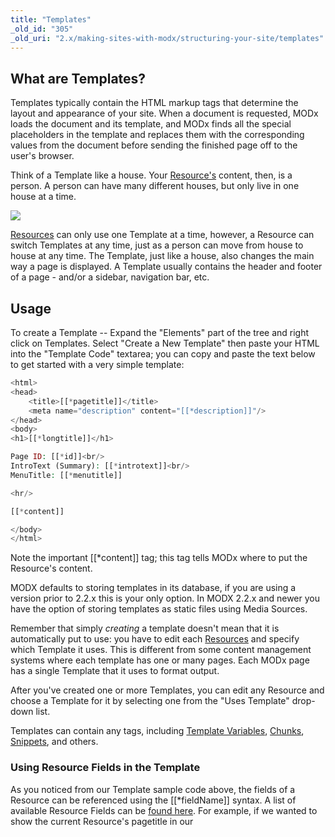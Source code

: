 ```yaml
---
title: "Templates"
_old_id: "305"
_old_uri: "2.x/making-sites-with-modx/structuring-your-site/templates"
---
```


## What are Templates?

Templates typically contain the HTML markup tags that determine the layout and appearance of your site. When a document is requested, MODx loads the document and its template, and MODx finds all the special placeholders in the template and replaces them with the corresponding values from the document before sending the finished page off to the user's browser.

Think of a Template like a house. Your [Resource's](making-sites-with-modx/structuring-your-site/resources "Resources") content, then, is a person. A person can have many different houses, but only live in one house at a time.

![](/download/attachments/18678060/template-info1.jpg?version=1&modificationDate=1280149156000)

[Resources](making-sites-with-modx/structuring-your-site/resources "Resources") can only use one Template at a time, however, a Resource can switch Templates at any time, just as a person can move from house to house at any time. The Template, just like a house, also changes the main way a page is displayed. A Template usually contains the header and footer of a page - and/or a sidebar, navigation bar, etc.

## Usage

To create a Template -- Expand the "Elements" part of the tree and right click on Templates. Select "Create a New Template" then paste your HTML into the "Template Code" textarea; you can copy and paste the text below to get started with a very simple template:

``` php 
<html>
<head>
    <title>[[*pagetitle]]</title>
    <meta name="description" content="[[*description]]"/>
</head>
<body>
<h1>[[*longtitle]]</h1>

Page ID: [[*id]]<br/>
IntroText (Summary): [[*introtext]]<br/>
MenuTitle: [[*menutitle]]

<hr/>

[[*content]]

</body>
</html>
```

Note the important \[\[\*content\]\] tag; this tag tells MODx where to put the Resource's content.

MODX defaults to storing templates in its database, if you are using a version prior to 2.2.x this is your only option. In MODX 2.2.x and newer you have the option of storing templates as static files using Media Sources.

Remember that simply _creating_ a template doesn't mean that it is automatically put to use: you have to edit each [Resources](making-sites-with-modx/structuring-your-site/resources "Resources") and specify which Template it uses. This is different from some content management systems where each template has one or many pages. Each MODx page has a single Template that it uses to format output.

After you've created one or more Templates, you can edit any Resource and choose a Template for it by selecting one from the "Uses Template" drop-down list.

Templates can contain any tags, including [Template Variables](making-sites-with-modx/customizing-content/template-variables "Template Variables"), [Chunks](making-sites-with-modx/structuring-your-site/chunks "Chunks"), [Snippets](developing-in-modx/basic-development/snippets "Snippets"), and others.

### Using Resource Fields in the Template

As you noticed from our Template sample code above, the fields of a Resource can be referenced using the \[\[\*fieldName\]\] syntax. A list of available Resource Fields can be [found here](making-sites-with-modx/structuring-your-site/resources#Resources-ResourceFields). For example, if we wanted to show the current Resource's pagetitle in our <title> tag, we would simply do this:

``` php 
<title>[[*pagetitle]]</title>
```

You can also place the content of the current Resource using the "content" tag:

``` php 
<body>
[[*content]]
</body>
```

These tags are like normal MODx tags, in that they can have [output filters](making-sites-with-modx/customizing-content/input-and-output-filters-(output-modifiers) "Input and Output Filters (Output Modifiers)") applied to them. For example, say we wanted to display the "introtext" field on a right navbar, but strip any HTML tags from it, and only display the first 400 characters - and if longer, add an ellipsis (...):

``` php 
<div id="rightbar">
[[*introtext:stripTags:ellipsis=`400`]]
</div>
```

### Template Variables in Templates

If Templates are like a house, think of [Template Variables](making-sites-with-modx/customizing-content/template-variables "Template Variables") (TVs) like rooms in that house. You can have an infinite number of TVs in a Template; just think of it like adding new rooms to the house.

Template Variables allow you to have custom fields for any Resource with the specified Template. Say you want a 'photo' field on your Resources in your "BiographyPages" Template. Simple - just create a TV, call it "bioPhoto", give it an input and output type of "image", and assign it to your "BiographyPages" Template. You'll then see the TV in any Resource that's using that Template.

You can then reference your "bioPhoto" TV in your content with the same tag syntax as a Resource Field:

``` php 
<div class="photo">
[[*bioPhoto]]
</div>
```

Again, it's important to note that [Template Variables](making-sites-with-modx/customizing-content/template-variables "Template Variables") must be explicitly assigned to the Template to be used. Once assigned to the Template, a TV's value for that Resource will be able to be edited when editing the Resource. If you're not seeing a newly created TV in your Resources, make sure you've assigned that TV to the Template.

## See Also

- [Tag Syntax](making-sites-with-modx/tag-syntax "Tag Syntax")
- [Template Variables](making-sites-with-modx/customizing-content/template-variables "Template Variables")